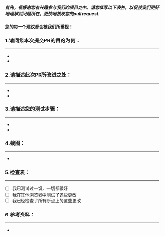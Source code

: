 ﻿##### 首先，很感谢您有兴趣参与我们的项目之中。请您填写以下表格，以促使我们更好地理解到问题所在，更快地接收您的pull request.
 ### ```您的每一个建议都会被我们所重视！```

### 1.请问您本次提交PR的目的为何：
***
-
-

### 2.请描述此次PR所改进之处：
***
-
-

### 3.请描述您的测试步骤：
***
-
-
### 4.截图：
***
-
### 5.检查表：
***
- [ ] 我已测试过一切，一切都很好
- [ ] 我在其他浏览器中测试了这些更改
- [ ] 我已经检查了所有断点上的这些更改
### 6.参考资料：
***
-

